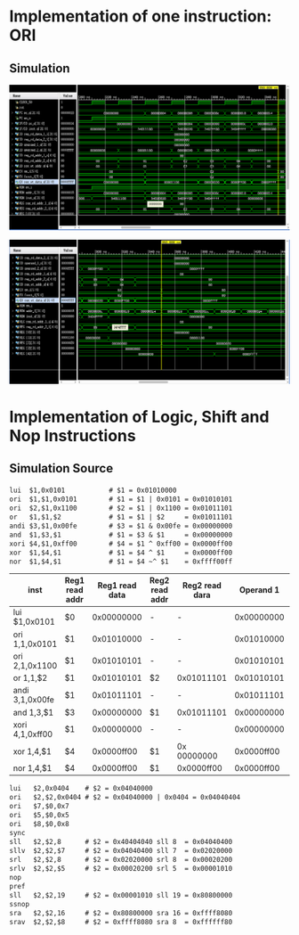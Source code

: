 # Implementation of one instruction: ORI

## Simulation
![Simulation Result 1](ThinpadProject_ori_sim1.png  "Simulation Result 1")

![Simulation Result 2](ThinpadProject_ori_sim2.png  "Simulation Result 2")

# Implementation of Logic, Shift and Nop Instructions

## Simulation Source

```
lui  $1,0x0101           # $1 = 0x01010000 
ori  $1,$1,0x0101        # $1 = $1 | 0x0101 = 0x01010101
ori  $2,$1,0x1100        # $2 = $1 | 0x1100 = 0x01011101
or   $1,$1,$2            # $1 = $1 | $2     = 0x01011101
andi $3,$1,0x00fe        # $3 = $1 & 0x00fe = 0x00000000
and  $1,$3,$1            # $1 = $3 & $1     = 0x00000000
xori $4,$1,0xff00        # $4 = $1 ^ 0xff00 = 0x0000ff00
xor  $1,$4,$1            # $1 = $4 ^ $1     = 0x0000ff00
nor  $1,$4,$1            # $1 = $4 ~^ $1    = 0xffff00ff
```

| inst | Reg1 read addr | Reg1 read data | Reg2 read addr | Reg2 read dara | Operand 1 | Operand2 | Reg write addr | Reg write data |
| --- | --- | --- | --- | --- | --- | --- | --- | --- |
| lui  $1,0x0101 | $0 | 0x00000000 | - | - | 0x00000000 | 0x01010000 | $1 | 0x01010000 |
| ori  $1,$1,0x0101 | $1 | 0x01010000 | - | - | 0x01010000 | 0x00000101 | $1 | 0x01010101 |
| ori  $2,$1,0x1100 | $1 | 0x01010101 | - | - | 0x01010101 | 0x00001100 | $2 | 0x01011101 |
| or   $1,$1,$2 | $1 | 0x01010101 | $2 | 0x01011101 | 0x01010101 | 0x01011101 | $1 | 0x01011101 |
| andi $3,$1,0x00fe | $1 | 0x01011101 | - | - | 0x01011101 | 0x000000fe | $3 | 0x00000000 |
| and  $1,$3,$1 | $3 | 0x00000000 | $1 | 0x01011101 | 0x00000000 | 0x01011101 | $1 | 0x00000000 |
| xori $4,$1,0xff00 | $1 | 0x00000000 | - | - | 0x00000000 | 0x0000ff00 | $4 | 0x0000ff00 |
| xor  $1,$4,$1 | $4 | 0x0000ff00 | $1 | 0x 00000000 | 0x0000ff00 | 0x00000000 | $1 | 0x0000ff00 | 
| nor  $1,$4,$1 | $4 | 0x0000ff00 | $1 | 0x0000ff00 | 0x0000ff00 | 0x0000ff00 | $1 | 0xffff00ff | 

```
lui   $2,0x0404    # $2 = 0x04040000
ori   $2,$2,0x0404 # $2 = 0x04040000 | 0x0404 = 0x04040404
ori   $7,$0,0x7
ori   $5,$0,0x5
ori   $8,$0,0x8
sync
sll   $2,$2,8      # $2 = 0x40404040 sll 8  = 0x04040400
sllv  $2,$2,$7     # $2 = 0x04040400 sll 7  = 0x02020000
srl   $2,$2,8      # $2 = 0x02020000 srl 8  = 0x00020200
srlv  $2,$2,$5     # $2 = 0x00020200 srl 5  = 0x00001010
nop
pref
sll   $2,$2,19     # $2 = 0x00001010 sll 19 = 0x80800000
ssnop
sra   $2,$2,16     # $2 = 0x80800000 sra 16 = 0xffff8080
srav  $2,$2,$8     # $2 = 0xffff8080 sra 8  = 0xffffff80 
```
